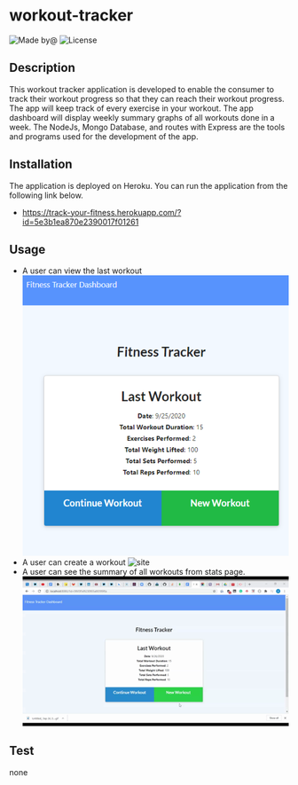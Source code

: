 # workout-tracker
![Made by@](https://img.shields.io/badge/License-haymanot-brightgreen.svg)
![License](https://img.shields.io/badge/License-none-blue.svg)
## Description
This workout tracker application is developed to enable the consumer to track their workout progress so that they can reach their workout progress. The app will keep track of every exercise in your workout. The app dashboard will display weekly summary graphs of all workouts done in a week. The NodeJs, Mongo Database, and routes with Express are the tools and programs used for the development of the app.
## Installation
The application is deployed on Heroku. You can run the application from the following link below.
   * https://track-your-fitness.herokuapp.com/?id=5e3b1ea870e2390017f01261
## Usage
* A user can view the last workout 
![image1](public/assets/Fitness-Tracker.png)
* A user can create a workout
![site](public/assets/create-workout.gif)
* A user can see the summary of all workouts from stats page.
![site](public/assets/summary.gif)
## Test
none


